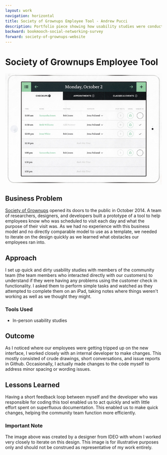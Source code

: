 ```yaml
---
layout: work
navigation: horizontal
title: Society of Grownups Employee Tool - Andrew Pucci
description: Portfolio piece showing how usability studies were conducted to improve an internal tool at Society of Grownups.
backward: bookmooch-social-networking-survey
forward: society-of-grownups-website
---
```

# Society of Grownups Employee Tool
![Society of Grownups Employee Tool](/img/employee-tool.jpg)

## Business Problem
[Society of Grownups](https://www.societyofgrownups.com) opened its doors to the public in October 2014. A team of researchers, designers, and developers built a prototype of a tool to help employees know who was scheduled to visit each day and what the purpose of their visit was. As we had no experience with this business model and no directly comparable model to use as a template, we needed to iterate on the design quickly as we learned what obstacles our employees ran into.

## Approach
I set up quick and dirty usability studies with members of the community team (the team members who interacted directly with our customers) to understand if they were having any problems using the customer check in functionality. I asked them to perform simple tasks and watched as they attempted to complete them on an iPad, taking notes where things weren't working as well as we thought they might.

### Tools Used
* In-person usability studies

## Outcome
As I noticed where our employees were getting tripped up on the new interface, I worked closely with an internal developer to make changes. This mostly consisted of crude drawings, short conversations, and issue reports in Github. Occasionally, I actually made changes to the code myself to address minor spacing or wording issues.

## Lessons Learned
Having a short feedback loop between myself and the developer who was responsible for coding this tool enabled us to act quickly and with little effort spent on superfluous documentation. This enabled us to make quick changes, helping the community team function more efficiently.

### Important Note
The image above was created by a designer from IDEO with whom I worked very closely to iterate on this design. This image is for illustrative purposes only and should not be construed as representative of my work entirely.